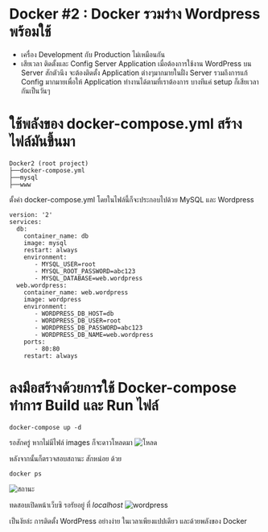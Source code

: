 # Docker #2 : Docker รวมร่าง Wordpress พร้อมใช้

- เครื่อง Development กับ Production ไม่เหมือนกัน 
- เสียเวลา ติดตั้งและ Config Server Application เมื่อต้องการใช้งาน WordPress บน Server สักตัวนึง จะต้องติดตั้ง Application ต่างๆมากมายในฝั่ง Server รวมถึงการแก้ Config มากมายเพื่อให้ Application ทำงานได้ตามที่เราต้องการ บางทีแค่ setup ก็เสียเวลากันเป็นวันๆ

# ใช้พลังของ docker-compose.yml สร้างไฟล์มันขึ้นมา
`````
Docker2 (root project)
├──docker-compose.yml
├──mysql
├──www
``````

ตั้งค่า docker-compose.yml โดยในไฟล์นี้ก็จะประกอบไปด้วย MySQL และ Wordpress
``````
version: '2'
services:
  db:
    container_name: db
    image: mysql
    restart: always
    environment:
       - MYSQL_USER=root
       - MYSQL_ROOT_PASSWORD=abc123
       - MYSQL_DATABASE=web.wordpress
  web.wordpress:
    container_name: web.wordpress
    image: wordpress
    environment:
       - WORDPRESS_DB_HOST=db
       - WORDPRESS_DB_USER=root
       - WORDPRESS_DB_PASSWORD=abc123
       - WORDPRESS_DB_NAME=web.wordpress
    ports:
       - 80:80
    restart: always
``````

# ลงมือสร้างด้วยการใช้ Docker-compose ทำการ Build และ Run ไฟล์
``````
docker-compose up -d
``````
รอสักครู่ หากไม่มีไฟล์ images ก็จะดาวโหลดมา
![โหลด](..//asset/img/docker-lab2-1.png)

หลังจากนั้นก็ตรวจสอบสถานะ สักหน่อย ด้วย
``````
docker ps
``````
![สถานะ](..//asset/img/docker-lab2-2.png)

ทดสอบเปิดหน้าเว็บซิ รอรัยอยู่ ที่ *localhost*
![wordpress](..//asset/img/docker-lab2-3.png)

เป็นงัยล่ะ การติดตั้ง WordPress อย่างง่าย ในเวลาเพียงแปปเดียว และด้วยพลังของ Docker 
